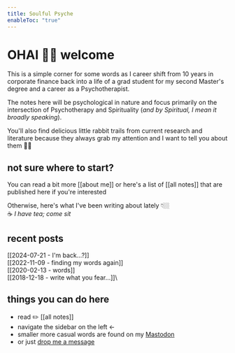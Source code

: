 ```yaml
---
title: Soulful Psyche
enableToc: "true"
---
```

# OHAI 👋🏼 welcome

This is a simple corner for some words as I career shift from 10 years in corporate finance back into a life of a grad student for my second Master's degree and a career as a Psychotherapist.

The notes here will be psychological in nature and focus primarily on the intersection of Psychotherapy and Spirituality (*and by Spiritual, I mean it broadly speaking*).

You'll also find delicious little rabbit trails from current research and literature because they always grab my attention and I want to tell you about them 🤙🏼

## not sure where to start?
You can read a bit more [[about me]]
or here's a list of [[all notes]] that are published here if you're interested

Otherwise, here's what I've been writing about lately 👇🏼\
☕️ *I have tea; come sit*<br>
## recent posts
[[2024-07-21 - I'm back...?]]\
[[2022-11-09 - finding my words again]]\
[[2020-02-13 - words]]\
[[2018-12-18 - write what you fear...]]\

## things you can do here
- read  ✏️ [[all notes]]
- navigate the sidebar on the left ←
- smaller more casual words are found on my [Mastodon](https://mstdn.games/@craftykraken)
- or just [drop me a message](tab:https://letterbird.co/heyraeh)





